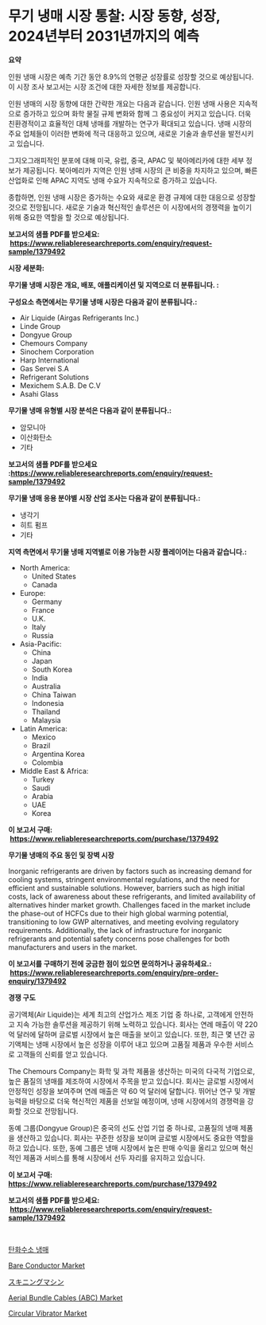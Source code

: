 <p><h1>무기 냉매 시장 통찰: 시장 동향, 성장, 2024년부터 2031년까지의 예측</h1></p><p><strong>요약</strong></p>
<p><p>인원 냉매 시장은 예측 기간 동안 8.9%의 연평균 성장률로 성장할 것으로 예상됩니다. 이 시장 조사 보고서는 시장 조건에 대한 자세한 정보를 제공합니다. </p><p> </p><p>인원 냉매의 시장 동향에 대한 간략한 개요는 다음과 같습니다. 인원 냉매 사용은 지속적으로 증가하고 있으며 화학 물질 규제 변화와 함께 그 중요성이 커지고 있습니다. 더욱 친환경적이고 효율적인 대체 냉매를 개발하는 연구가 확대되고 있습니다. 냉매 시장의 주요 업체들이 이러한 변화에 적극 대응하고 있으며, 새로운 기술과 솔루션을 발전시키고 있습니다.</p><p> </p><p>그지오그래피적인 분포에 대해 미국, 유럽, 중국, APAC 및 북아메리카에 대한 세부 정보가 제공됩니다. 북아메리카 지역은 인원 냉매 시장의 큰 비중을 차지하고 있으며, 빠른 산업화로 인해 APAC 지역도 냉매 수요가 지속적으로 증가하고 있습니다.</p><p> </p><p>종합하면, 인원 냉매 시장은 증가하는 수요와 새로운 환경 규제에 대한 대응으로 성장할 것으로 전망됩니다. 새로운 기술과 혁신적인 솔루션은 이 시장에서의 경쟁력을 높이기 위해 중요한 역할을 할 것으로 예상됩니다.</p></p>
<p><strong>보고서의 샘플 PDF를 받으세요: &nbsp;<a href="https://www.reliableresearchreports.com/enquiry/request-sample/1379492">https://www.reliableresearchreports.com/enquiry/request-sample/1379492</a></strong></p>
<p><strong>시장 세분화:</strong></p>
<p><strong> 무기물 냉매 시장은 개요, 배포, 애플리케이션 및 지역으로 더 분류됩니다. :</strong></p>
<p><strong>구성요소 측면에서는 무기물 냉매 시장은 다음과 같이 분류됩니다.:</strong></p>
<p><ul><li>Air Liquide (Airgas Refrigerants Inc.)</li><li>Linde Group</li><li>Dongyue Group</li><li>Chemours Company</li><li>Sinochem Corporation</li><li>Harp International</li><li>Gas Servei S.A</li><li>Refrigerant Solutions</li><li>Mexichem S.A.B. De C.V</li><li>Asahi Glass</li></ul></p>
<p><strong> 무기물 냉매 유형별 시장 분석은 다음과 같이 분류됩니다.:</strong></p>
<p><ul><li>암모니아</li><li>이산화탄소</li><li>기타</li></ul></p>
<p><strong>보고서의 샘플 PDF를 받으세요 :<a href="https://www.reliableresearchreports.com/enquiry/request-sample/1379492">https://www.reliableresearchreports.com/enquiry/request-sample/1379492</a></strong></p>
<p><strong> 무기물 냉매 응용 분야별 시장 산업 조사는 다음과 같이 분류됩니다.:</strong></p>
<p><ul><li>냉각기</li><li>히트 펌프</li><li>기타</li></ul></p>
<p><strong>지역 측면에서 무기물 냉매 지역별로 이용 가능한 시장 플레이어는 다음과 같습니다.:</strong></p>
<p><ul>
    <li>
        North America:
        <ul>
            <li>United States</li>
            <li>Canada</li>
        </ul>
    </li>
    <li>
        Europe:
        <ul>
            <li>Germany</li>
            <li>France</li>
            <li>U.K.</li>
            <li>Italy</li>
            <li>Russia</li>
        </ul>
    </li>
    <li>
        Asia-Pacific:
        <ul>
            <li>China</li>
            <li>Japan</li>
            <li>South Korea</li>
            <li>India</li>
            <li>Australia</li>
            <li>China Taiwan</li>
            <li>Indonesia</li>
            <li>Thailand</li>
            <li>Malaysia</li>
        </ul>
    </li>
    <li>
        Latin America:
        <ul>
            <li>Mexico</li>
            <li>Brazil</li>
            <li>Argentina Korea</li>
            <li>Colombia</li>
        </ul>
    </li>
    <li>
        Middle East & Africa:
        <ul>
            <li>Turkey</li>
            <li>Saudi</li>
            <li>Arabia</li>
            <li>UAE</li>
            <li>Korea</li>
        </ul>
    </li>
    </ul></p>
<p><strong>이 보고서 구매: &nbsp;<a href="https://www.reliableresearchreports.com/purchase/1379492">https://www.reliableresearchreports.com/purchase/1379492</a></strong></p>
<p><strong>무기물 냉매의 주요 동인 및 장벽 시장</strong></p>
<p><p>Inorganic refrigerants are driven by factors such as increasing demand for cooling systems, stringent environmental regulations, and the need for efficient and sustainable solutions. However, barriers such as high initial costs, lack of awareness about these refrigerants, and limited availability of alternatives hinder market growth. Challenges faced in the market include the phase-out of HCFCs due to their high global warming potential, transitioning to low GWP alternatives, and meeting evolving regulatory requirements. Additionally, the lack of infrastructure for inorganic refrigerants and potential safety concerns pose challenges for both manufacturers and users in the market.</p></p>
<p><strong>이 보고서를 구매하기 전에 궁금한 점이 있으면 문의하거나 공유하세요.: &nbsp;<a href="https://www.reliableresearchreports.com/enquiry/pre-order-enquiry/1379492">https://www.reliableresearchreports.com/enquiry/pre-order-enquiry/1379492</a></strong></p>
<p><strong>경쟁 구도</strong></p>
<p><p>공기액체(Air Liquide)는 세계 최고의 산업가스 제조 기업 중 하나로, 고객에게 안전하고 지속 가능한 솔루션을 제공하기 위해 노력하고 있습니다. 회사는 연례 매출이 약 220 억 달러에 달하며 글로벌 시장에서 높은 매출을 보이고 있습니다. 또한, 최근 몇 년간 공기액체는 냉매 시장에서 높은 성장을 이루어 내고 있으며 고품질 제품과 우수한 서비스로 고객들의 신뢰를 얻고 있습니다.</p><p>The Chemours Company는 화학 및 과학 제품을 생산하는 미국의 다국적 기업으로, 높은 품질의 냉매를 제조하여 시장에서 주목을 받고 있습니다. 회사는 글로벌 시장에서 안정적인 성장을 보여주며 연례 매출은 약 60 억 달러에 달합니다. 뛰어난 연구 및 개발 능력을 바탕으로 더욱 혁신적인 제품을 선보일 예정이며, 냉매 시장에서의 경쟁력을 강화할 것으로 전망됩니다.</p><p>동예 그룹(Dongyue Group)은 중국의 선도 산업 기업 중 하나로, 고품질의 냉매 제품을 생산하고 있습니다. 회사는 꾸준한 성장을 보이며 글로벌 시장에서도 중요한 역할을 하고 있습니다. 또한, 동예 그룹은 냉매 시장에서 높은 판매 수익을 올리고 있으며 혁신적인 제품과 서비스를 통해 시장에서 선두 자리를 유지하고 있습니다.</p></p>
<p><strong>이 보고서 구매: &nbsp; <a href="https://www.reliableresearchreports.com/purchase/1379492">https://www.reliableresearchreports.com/purchase/1379492</a></strong></p>
<p><strong>보고서의 샘플 PDF를 받으세요: &nbsp;<a href="https://www.reliableresearchreports.com/enquiry/request-sample/1379492">https://www.reliableresearchreports.com/enquiry/request-sample/1379492</a></strong><strong></strong></p>
<p>&nbsp;</p>
<p><p><a href="https://github.com/vsr06p4p49/Market-Research-Report-List-1/blob/main/1613995186601.md">탄화수소 냉매</a></p><p><a href="https://issuu.com/reportprime-2/docs/bare-conductor-market-size-2030.pptx">Bare Conductor Market</a></p><p><a href="https://github.com/cbigkbh02719/Market-Research-Report-List-1/blob/main/1955622186636.md">スキニングマシン</a></p><p><a href="https://issuu.com/reportprime-2/docs/aerial-bundle-cables-abc-market-size-2030.pptx">Aerial Bundle Cables (ABC) Market</a></p><p><a href="https://picayune-night-cbd.notion.site/Circular-Vibrator-Market-Share-Market-New-Trends-Analysis-Report-By-Type-By-Application-By-End-u-8cb7fa5bdbaf432fa0c73bc642787af6">Circular Vibrator Market</a></p></p>